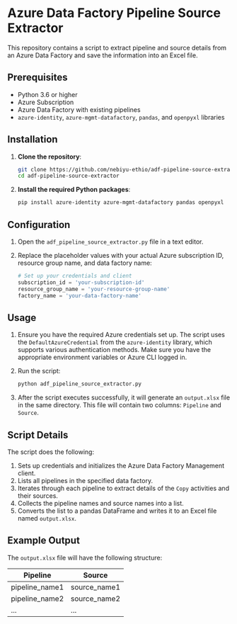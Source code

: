 # Azure Data Factory Pipeline Source Extractor

This repository contains a script to extract pipeline and source details from an Azure Data Factory and save the information into an Excel file.

## Prerequisites

- Python 3.6 or higher
- Azure Subscription
- Azure Data Factory with existing pipelines
- `azure-identity`, `azure-mgmt-datafactory`, `pandas`, and `openpyxl` libraries

## Installation

1. **Clone the repository**:

    ```sh
    git clone https://github.com/nebiyu-ethio/adf-pipeline-source-extractor.git
    cd adf-pipeline-source-extractor
    ```

2. **Install the required Python packages**:

    ```sh
    pip install azure-identity azure-mgmt-datafactory pandas openpyxl
    ```

## Configuration

1. Open the `adf_pipeline_source_extractor.py` file in a text editor.

2. Replace the placeholder values with your actual Azure subscription ID, resource group name, and data factory name:

    ```python
    # Set up your credentials and client
    subscription_id = 'your-subscription-id'
    resource_group_name = 'your-resource-group-name'
    factory_name = 'your-data-factory-name'
    ```

## Usage

1. Ensure you have the required Azure credentials set up. The script uses the `DefaultAzureCredential` from the `azure-identity` library, which supports various authentication methods. Make sure you have the appropriate environment variables or Azure CLI logged in.

2. Run the script:

    ```sh
    python adf_pipeline_source_extractor.py
    ```

3. After the script executes successfully, it will generate an `output.xlsx` file in the same directory. This file will contain two columns: `Pipeline` and `Source`.

## Script Details

The script does the following:

1. Sets up credentials and initializes the Azure Data Factory Management client.
2. Lists all pipelines in the specified data factory.
3. Iterates through each pipeline to extract details of the `Copy` activities and their sources.
4. Collects the pipeline names and source names into a list.
5. Converts the list to a pandas DataFrame and writes it to an Excel file named `output.xlsx`.

## Example Output

The `output.xlsx` file will have the following structure:

| Pipeline       | Source        |
|----------------|---------------|
| pipeline_name1 | source_name1  |
| pipeline_name2 | source_name2  |
| ...            | ...           |# adf-pipeline-source-extractor
